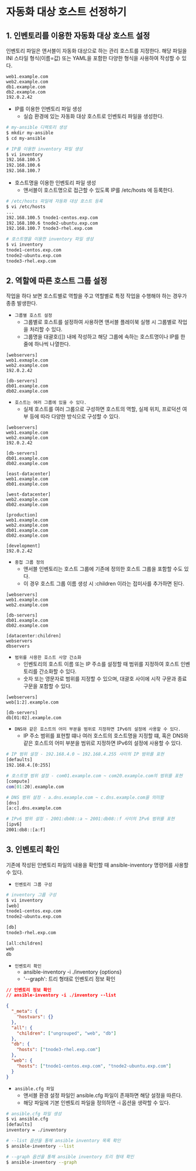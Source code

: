 # 자동화 대상 호스트 선정하기

## 1. 인벤토리를 이용한 자동화 대상 호스트 설정

인벤토리 파일은 앤서블이 자동화 대상으로 하는 관리 호스트를 지정한다. 해당 파일을 INI 스타일 형식(이름=값) 또는 YAML을 포함한 다양한 형식을 사용하여 작성할 수 있다.

```
web1.example.com
web2.example.com
db1.example.com
db2.example.com
192.0.2.42
```

- IP를 이용한 인벤토리 파일 생성
  - 실습 환경에 있는 자동화 대상 호스트로 인벤토리 파일을 생성한다.

```bash
# my-ansible 디렉토리 생성
$ mkdir my-ansible
$ cd my-ansible

# IP를 이용한 inventory 파일 생성
$ vi inventory
192.168.100.5
192.168.100.6
192.168.100.7
```

- 호스트명을 이용한 인벤토리 파일 생성
  - 앤서블이 호스트명으로 접근할 수 있도록 IP를 /etc/hosts 에 등록한다.

```bash
# /etc/hosts 파일에 자동화 대상 호스트 등록
$ vi /etc/hosts
...
192.168.100.5 tnode1-centos.exp.com
192.168.100.6 tnode2-ubuntu.exp.com
192.168.100.7 tnode3-rhel.exp.com

# 호스트명을 이용한 inventory 파일 생성
$ vi inventory
tnode1-centos.exp.com
tnode2-ubuntu.exp.com
tnode3-rhel.exp.com
```

## 2. 역할에 따른 호스트 그룹 설정

작업을 하다 보면 호스트별로 역할을 주고 역할별로 특정 작업을 수행해야 하는 경우가 종종 발생한다.

- `그룹별 호스트 설정`
  - 그룹별로 호스트를 설정하여 사용하면 앤서블 플레이북 실행 시 그룹별로 작업을 처리할 수 있다.
  - 그룹명을 대괄호([]) 내에 작성하고 해당 그룹에 속하는 호스트명이나 IP를 한 줄에 하나씩 나열한다.

```
[webservers]
web1.exmaple.com
web2.example.com
192.0.2.42

[db-servers]
db01.example.com
db02.example.com
```

- `호스트는 여러 그룹에 있을 수 있다.`
  - 실제 호스트를 여러 그룹으로 구성하면 호스트의 역할, 실제 위치, 프로덕션 여부 등에 따라 다양한 방식으로 구성할 수 있다.

```
[webservers]
web1.example.com
web2.example.com
192.0.2.42

[db-servers]
db01.example.com
db02.example.com

[east-datacenter]
web1.example.com
db01.example.com

[west-datacenter]
web2.example.com
db02.example.com

[production]
web1.example.com
web2.example.com
db01.example.com
db02.example.com

[development]
192.0.2.42
```

- `중첩 그룹 정의`
  - 앤서블 인벤토리는 호스트 그룹에 기존에 정의한 호스트 그룹을 포함할 수도 있다.
  - 이 경우 호스트 그룹 이름 생성 시 :children 이라는 접미사를 추가하면 된다.

```
[webservers]
web1.example.com
web2.example.com

[db-servers]
db01.example.com
db02.example.com

[datacenter:children]
webservers
dbservers
```

- `범위를 사용한 호스트 사양 간소화`
  - 인벤토리의 호스트 이름 또는 IP 주소를 설정할 때 범위를 지정하여 호스트 인벤토리를 간소화할 수 있다.
  - 숫자 또는 영문자로 범위를 지정할 수 있으며, 대괄호 사이에 시작 구문과 종료 구문을 포함할 수 있다.

```
[webservers]
web[1:2].example.com

[db-servers]
db[01:02].example.com
```

- `DNS와 같은 호스트의 어미 부분을 범위로 지정하면 IPv6의 설정에 사용할 수 있다.`
  - IP 주소 범위를 표현할 떄나 여러 호스트의 호스트명을 지정할 떄, 혹은 DNS와 같은 호스트의 어미 부분을 범위로 지정하면 IPv6의 설정에 사용할 수 있다.

```bash
# IP 범위 설정 - 192.168.4.0 ~ 192.168.4.255 사이의 IP 범위를 표현
[defaults]
192.168.4.[0:255]

# 호스트명 범위 설정 - com01.example.com ~ com20.example.com의 범위를 표현
[compute]
com[01:20].example.com

# DNS 범위 설정 - a.dns.example.com ~ c.dns.example.com을 의미함
[dns]
[a:c].dns.example.com

# IPv6 범위 설정 - 2001:db08::a ~ 2001:db08::f 사이의 IPv6 범위를 표현
[ipv6]
2001:db8::[a:f]
```

## 3. 인벤토리 확인

기존에 작성된 인벤토리 파일의 내용을 확인할 때 ansible-inventory 명령어를 사용할 수 있다.

- `인벤토리 그룹 구성`

```bash
# inventory 그룹 구성
$ vi inventory
[web]
tnode1-centos.exp.com
tnode2-ubuntu.exp.com

[db]
tnode3-rhel.exp.com

[all:children]
web
db
```

- `인벤토리 확인`
  - ansible-inventory -i ./inventory {options}
  - '--graph': 트리 형태로 인벤토리 정보 확인

```json
// 인벤토리 정보 확인
// ansible-inventory -i ./inventory --list

{
  "_meta": {
    "hostvars": {}
  },
  "all": {
    "children": ["ungrouped", "web", "db"]
  },
  "db": {
    "hosts": ["tnode3-rhel.exp.com"]
  },
  "web": {
    "hosts": ["tnode1-centos.exp.com", "tnode2-ubuntu.exp.com"]
  }
}
```

- `ansible.cfg 파일`
  - 앤서블 환경 설정 파일인 ansible.cfg 파일이 존재하면 해당 설정을 따른다.
  - 해당 파일에 기본 인벤토리 파일을 정의하면 -i 옵션을 생략할 수 있다.

```bash
# ansible.cfg 파일 생성
$ vi ansible.cfg
[defaults]
inventory = ./inventory

# --list 옵션을 통해 ansible inventory 목록 확인
$ ansible-inventory --list

# --graph 옵션을 통해 ansible inventory 트리 형태 확인
$ ansible-inventory --graph
```
